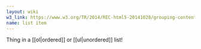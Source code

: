 ```yaml
---
layout: wiki
w3_link: https://www.w3.org/TR/2014/REC-html5-20141028/grouping-content.html#the-li-element
name: list item
---
```

Thing in a [[ol|ordered]] or [[ul|unordered]] list!